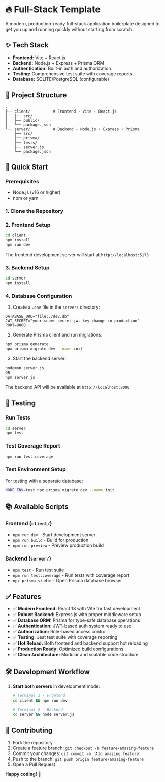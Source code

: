 # 🔥 Full-Stack Template

A modern, production-ready full-stack application boilerplate designed to get you up and running quickly without starting from scratch.

## ✨ Tech Stack

- **Frontend:** Vite + React.js
- **Backend:** Node.js + Express + Prisma ORM
- **Authentication:** Built-in auth and authorization
- **Testing:** Comprehensive test suite with coverage reports
- **Database:** SQLITE/PostgreSQL (configurable)

## 📁 Project Structure

```
.
├── client/          # Frontend - Vite + React.js
│   ├── src/
│   ├── public/
│   └── package.json
└── server/          # Backend - Node.js + Express + Prisma
    ├── src/
    ├── prisma/
    ├── tests/
    ├── server.js
    └── package.json
```

## 🚀 Quick Start

### Prerequisites

- Node.js (v16 or higher)
- npm or yarn

### 1. Clone the Repository

### 2. Frontend Setup

```bash
cd client
npm install
npm run dev
```

The frontend development server will start at `http://localhost:5173`

### 3. Backend Setup

```bash
cd server
npm install
```

### 4. Database Configuration

1. Create a `.env` file in the `server/` directory:
```env
DATABASE_URL="file:./dev.db"
JWT_SECRET="your-super-secret-jwt-key-change-in-production"
PORT=8000
```

2. Generate Prisma client and run migrations:
```bash
npx prisma generate
npx prisma migrate dev --name init
```

3. Start the backend server:
```bash
nodemon server.js
OR
npm server.js
```

The backend API will be available at `http://localhost:8000`

## 🧪 Testing

### Run Tests
```bash
cd server
npm test
```

### Test Coverage Report
```bash
npm run test:coverage
```

### Test Environment Setup
For testing with a separate database:
```bash
NODE_ENV=test npx prisma migrate dev --name init
```

## 📚 Available Scripts

### Frontend (`client/`)
- `npm run dev` - Start development server
- `npm run build` - Build for production
- `npm run preview` - Preview production build

### Backend (`server/`)
- `npm test` - Run test suite
- `npm run test:coverage` - Run tests with coverage report
- `npx prisma studio` - Open Prisma database browser

## ✅ Features

- ✅ **Modern Frontend:** React 18 with Vite for fast development
- ✅ **Robust Backend:** Express.js with proper middleware setup
- ✅ **Database ORM:** Prisma for type-safe database operations
- ✅ **Authentication:** JWT-based auth system ready to use
- ✅ **Authorization:** Role-based access control
- ✅ **Testing:** Jest test suite with coverage reporting
- ✅ **Hot Reload:** Both frontend and backend support hot reloading
- ✅ **Production Ready:** Optimized build configurations
- ✅ **Clean Architecture:** Modular and scalable code structure

## 🛠️ Development Workflow

1. **Start both servers** in development mode:
   ```bash
   # Terminal 1 - Frontend
   cd client && npm run dev
   
   # Terminal 2 - Backend  
   cd server && node server.js
   ```

## 🤝 Contributing

1. Fork the repository
2. Create a feature branch: `git checkout -b feature/amazing-feature`
3. Commit your changes: `git commit -m 'Add amazing feature'`
4. Push to the branch: `git push origin feature/amazing-feature`
5. Open a Pull Request


**Happy coding! 🎉**
